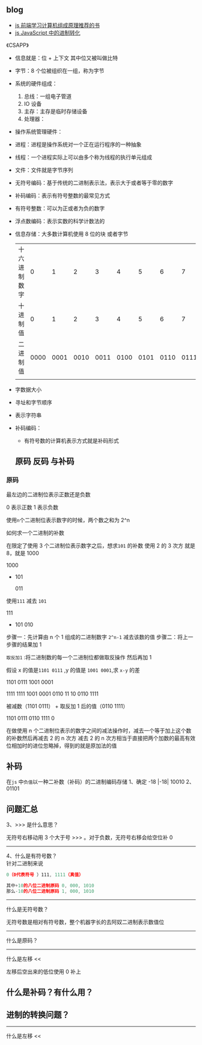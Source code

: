 ## blog

- [js 前端学习计算机组成原理推荐的书](https://github.com/yayxs/computer-organization-learn/tree/main/packages/book)
- [js JavaScript 中的进制转化](https://github.com/yayxs/computer-organization-learn/tree/main/packages/convert)

《CSAPP》

- 信息就是：位 + 上下文 其中位又被叫做比特

- 字节：8 个位被组织在一组，称为字节

- 系统的硬件组成：

  1. 总线：一组电子管道
  2. IO 设备
  3. 主存：主存是临时存储设备
  4. 处理器：

- 操作系统管理硬件：

- 进程：进程是操作系统对一个正在运行程序的一种抽象

- 线程：一个进程实际上可以由多个称为线程的执行单元组成

- 文件：文件就是字节序列

- 无符号编码：基于传统的二进制表示法，表示大于或者等于零的数字

- 补码编码：表示有符号整数的最常见方式

- 有符号整数：可以为正或者为负的数字

- 浮点数编码：表示实数的科学计数法的

- 信息存储：大多数计算机使用 8 位的块 或者字节

  |              |      |      |      |      |      |      |      |      |      |      |      |      |      |      |      |      |
  | ------------ | ---- | ---- | ---- | ---- | ---- | ---- | ---- | ---- | ---- | ---- | ---- | ---- | ---- | ---- | ---- | ---- |
  | 十六进制数字 | 0    | 1    | 2    | 3    | 4    | 5    | 6    | 7    | 8    | 9    | A    | B    | C    | D    | E    | F    |
  | 十进制值     | 0    | 1    | 2    | 3    | 4    | 5    | 6    | 7    | 8    | 9    | 10   | 11   | 12   | 13   | 14   | 15   |
  | 二进制值     | 0000 | 0001 | 0010 | 0011 | 0100 | 0101 | 0110 | 0111 | 1000 | 1001 | 1010 | 1011 | 1100 | 1101 | 1110 | 1111 |
  |              |      |      |      |      |      |      |      |      |      |      |      |      |      |      |      |      |

- 字数据大小
- 寻址和字节顺序
- 表示字符串
- 补码编码：

  - 有符号数的计算机表示方式就是补码形式

  ## 原码 反码 与补码

### 原码

最左边的二进制位表示正数还是负数

0 表示正数 1 表示负数

使用`n`个二进制位表示数字的时候，两个数之和为 2^n

如何求一个二进制的补数

在限定了使用 3 个二进制位表示数字之后，想求`101` 的补数
使用 2 的 3 次方 就是 8，就是 1000

1000

- 101

  011

使用`111` 减去 `101`

111

- 101
  010

步骤一：先计算由 n 个 1 组成的二进制数字 `2^n-1` 减去该数的值
步骤二：将上一步骤的结果加 1

`取反加1` :将二进制数的每一个二进制位都做取反操作 然后再加 1

假设 x 的值是`1101 0111` ,y 的值是 `1001 0001`,求 `x-y` 的差

1101 0111
1001 0001

1111 1111
1001 0001
0110 11 10
0110 1111

被减数（1101 0111） + 取反加 1 后的值（0110 1111）

1101 0111
0110 1111
0

在做使用 n 个二进制位表示的数字之间的减法操作时，减去一个等于加上这个数的补数然后再减去 2 的 n 次方
减去 2 的 n 次方相当于直接把两个加数的最高有效位相加时的进位忽略掉，得到的就是原加法的值

## 补码

在`js` 中`负值`以一种二补数（补码）的二进制编码存储
1、确定 -18 |-18| 10010
2、01101

## 问题汇总

3、>>> 是什么意思？

</div>

无符号右移动用 3 个大于号 >>> 。对于负数，无符号右移会给空位补 0

<hr />
<div>
4、什么是有符号数？
</div>
针对二进制来说

```js
0（0代表符号 ）111, 1111（真值）

其中+10的八位二进制原码 0, 000, 1010
那么-10的八位二进制原码 1, 000, 1010
```

<hr />
<div>
什么是无符号数？
</div>

无符号数是相对有符号数，整个机器字长的去阿奴二进制表示数值位

<hr />
<div>
什么是原码？
</div>

<hr />
<div>
什么是左移 <<
</div>

左移后空出来的低位使用 0 补上

## 什么是补码？有什么用？

## 进制的转换问题？

<hr />
<div>
什么是左移 <<
</div>
